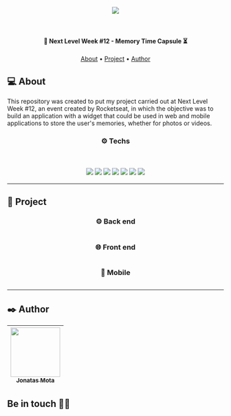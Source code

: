 <p align="center">
  <a href="https://app.rocketseat.com.br/events/nlw-spacetime/ignite/aula-1"><img src="https://app.rocketseat.com.br/_next/image?url=https%3A%2F%2Fmedia.graphassets.com%2Fp4jMI5oSm9HQE4EY3KvQ&w=1920&q=75"/></a>
</p>

<h4 align="center">
  <br>
  <br>
  🚀 Next Level Week #12 - Memory Time Capsule ⏳
</h4>

<p align="center">
 <a href="#-sobre">About</a> •
 <a href="#-projeto">Project</a> •
 <a href="#%EF%B8%8F-autor">Author</a>
</p>

## 💻 About

This repository was created to put my project carried out at Next Level Week #12, an event created by Rocketseat, in which the objective was to build an application with a widget that could be used in web and mobile applications to store the user's memories, whether for photos or videos.

<h3 align="center">
⚙️ Techs

<p>&nbsp;</p>
  <img src="https://img.shields.io/badge/React-20232A?style=for-the-badge&logo=react&logoColor=61DAFB"/>
  <img src="https://img.shields.io/badge/Next-black?style=for-the-badge&logo=next.js&logoColor=white"/>
  <img src="https://img.shields.io/badge/tailwind_css-06B6D4.svg?style=for-the-badge&logo=tailwindcss&logoColor=white"/>
  <img src="https://img.shields.io/badge/expo-1C1E24?style=for-the-badge&logo=expo&logoColor=#D04A37"/>
  <img src="https://img.shields.io/badge/typescript-%23007ACC.svg?style=for-the-badge&logo=typescript&logoColor=white"/>
  <img src="https://img.shields.io/badge/node.js-6DA55F?style=for-the-badge&logo=node.js&logoColor=white"/>
  <img src="https://img.shields.io/badge/fastify-%23000000.svg?style=for-the-badge&logo=fastify&logoColor=white"/>
</h3>

---

## 🚧 Project

<div align="center">

### ⚙️ Back end
<img src="" />
  
### 🌐 Front end
<img src="" />
  
### 📱 Mobile
<img src="" />
  
</div>
  
---

## ✒️ Author

| [<img src="https://avatars.githubusercontent.com/u/59838730?s=400&u=83245eb3ea932e16a32dae5757b2644152b4d427&v=4" width=115 > <br> <sub> Jonatas Mota </sub>](https://github.com/jonatasmota) |
| :--------------------------------------------------------------------------------------------------------------------------------------------: |

<h2>Be in touch 🤙🏽</h2>

<div align="center">

<a href="mailto:jonatasmota.dev@gmail.com" target="_blank">
</div>
